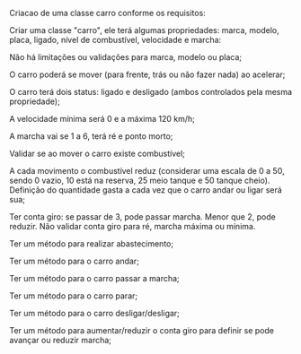 Criacao de uma classe carro conforme os requisitos:

Criar uma classe "carro", ele terá algumas propriedades: marca, modelo, placa, ligado, nível de combustível, velocidade e marcha:

Não há limitações ou validações para marca, modelo ou placa;

O carro poderá se mover (para frente, trás ou não fazer nada) ao acelerar;

O carro terá dois status: ligado e desligado (ambos controlados pela mesma propriedade);

A velocidade mínima será 0 e a máxima 120 km/h;

A marcha vai se 1 a 6, terá ré e ponto morto;

Validar se ao mover o carro existe combustível;

A cada movimento o combustível reduz (considerar uma escala de 0 a 50, sendo 0 vazio, 10 está na reserva, 25 meio tanque e 50 tanque cheio). Definição do quantidade gasta a cada 
vez que o carro andar ou ligar será sua;

Ter conta giro: se passar de 3, pode passar marcha. Menor que 2, pode reduzir. Não validar conta giro para ré, marcha máxima ou mínima. 

Ter um método para realizar abastecimento;

Ter um método para o carro andar;

Ter um método para o carro passar a marcha;

Ter um método para o carro parar;

Ter um método para o carro desligar/desligar;

Ter um método para aumentar/reduzir o conta giro para definir se pode avançar ou reduzir marcha;
